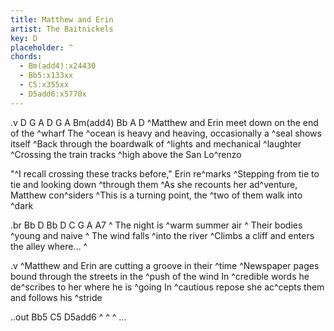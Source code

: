 ```yaml
---
title: Matthew and Erin
artist: The Baitnickels
key: D
placeholder: ^
chords:
  - Bm(add4):x24430
  - Bb5:x133xx
  - C5:x355xx
  - D5add6:x5770x
---
```


.v D G A D G A Bm(add4) Bb A D
^Matthew and Erin meet down on the end of the ^wharf
The ^ocean is heavy and heaving, occasionally a ^seal shows itself
^Back through the boardwalk of ^lights and mechanical ^laughter
^Crossing the train tracks ^high above the San Lo^renzo

"^I recall crossing these tracks before," Erin re^marks
^Stepping from tie to tie and looking down ^through them
^As she recounts her ad^venture, Matthew con^siders
^This is a turning point, the ^two of them walk into ^dark

.br Bb D Bb D C G A A7
^ The night is ^warm summer air
^ Their bodies ^young and naive
^ The wind falls ^into the river
^Climbs a cliff and enters the alley where... ^

.v
^Matthew and Erin are cutting a groove in their ^time
^Newspaper pages bound through the streets in the ^push of the wind
In ^credible words he de^scribes to her where he is ^going
In ^cautious repose she ac^cepts them and follows his ^stride

..out Bb5 C5 D5add6
^ ^ ^ ...